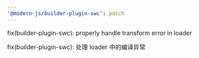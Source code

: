 ```yaml
---
'@modern-js/builder-plugin-swc': patch
---
```


fix(builder-plugin-swc): properly handle transform error in loader

fix(builder-plugin-swc): 处理 loader 中的编译异常
